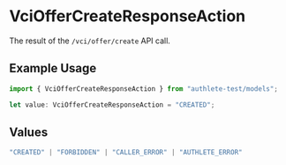 # VciOfferCreateResponseAction

The result of the `/vci/offer/create` API call.

## Example Usage

```typescript
import { VciOfferCreateResponseAction } from "authlete-test/models";

let value: VciOfferCreateResponseAction = "CREATED";
```

## Values

```typescript
"CREATED" | "FORBIDDEN" | "CALLER_ERROR" | "AUTHLETE_ERROR"
```